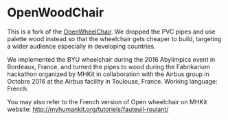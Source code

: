 # OpenWoodChair

This is a fork of the [OpenWheelChair](http://www.openwheelchair.org/). We dropped the PVC pipes and use palette wood instead so that the wheelchair gets cheaper to build, targeting a wider audience especially in developing countries.

We implemented the BYU wheelchair during the 2016 Abylimpics event in Bordeaux, France, and turned the pipes to wood during the Fabrikarium hackathon organized by MHKit in collaboration with the Airbus group in Octobre 2016 at the Airbus facility in Toulouse, France. Working language: French. 

You may also refer to the French version of Open wheelchair on MHKit website: http://myhumankit.org/tutoriels/fauteuil-roulant/
